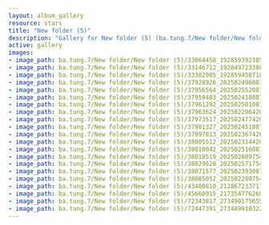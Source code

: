 ```yaml
---
layout: album_gallery
resource: stars
title: "New folder (5)"
description: "Gallery for New folder (5) (ba.tung.7/New folder/New folder (5))"
active: gallery
images:
- image_path: ba.tung.7/New folder/New folder (5)/33064458_1928593923850696_514336257979973632_n.jpg
- image_path: ba.tung.7/New folder/New folder (5)/33146712_1928497233860365_7368067854291173376_n.jpg
- image_path: ba.tung.7/New folder/New folder (5)/33382005_1928594587183963_4013848243229163520_n.jpg
- image_path: ba.tung.7/New folder/New folder (5)/37928926_2025024960874258_789426997733359616_n.jpg
- image_path: ba.tung.7/New folder/New folder (5)/37956564_2025025520874202_6949372409094864896_n.jpg
- image_path: ba.tung.7/New folder/New folder (5)/37959483_2025024180874336_930308393262907392_n.jpg
- image_path: ba.tung.7/New folder/New folder (5)/37961292_2025025010874253_8077533113707659264_n.jpg
- image_path: ba.tung.7/New folder/New folder (5)/37963624_2025022964207791_3357924608765329408_n.jpg
- image_path: ba.tung.7/New folder/New folder (5)/37973517_2025024774207610_2543298144553140224_n.jpg
- image_path: ba.tung.7/New folder/New folder (5)/37981327_2025024510874303_6028446264515887104_n.jpg
- image_path: ba.tung.7/New folder/New folder (5)/37997813_2025023674207720_6085741772489621504_n.jpg
- image_path: ba.tung.7/New folder/New folder (5)/38005512_2025023144207773_2983665676897484800_n.jpg
- image_path: ba.tung.7/New folder/New folder (5)/38010042_2025025160874238_8989240196885118976_n.jpg
- image_path: ba.tung.7/New folder/New folder (5)/38018519_2025028097540611_841551944903294976_n.jpg
- image_path: ba.tung.7/New folder/New folder (5)/38029628_2025025717540849_7500618903052091392_n.jpg
- image_path: ba.tung.7/New folder/New folder (5)/38071577_2025023930874361_3497501682856624128_n.jpg
- image_path: ba.tung.7/New folder/New folder (5)/38085052_2025022807541140_1433631277059145728_n.jpg
- image_path: ba.tung.7/New folder/New folder (5)/43400810_2128672337176186_4518750562593800192_n.jpg
- image_path: ba.tung.7/New folder/New folder (5)/45660915_2173547762688643_8552460710284623872_n.jpg
- image_path: ba.tung.7/New folder/New folder (5)/72343817_2734901756553238_4542993496906137600_n.jpg
- image_path: ba.tung.7/New folder/New folder (5)/72447391_2734899103220170_1448811083052613632_n.jpg
---
```

